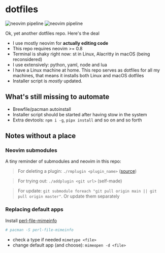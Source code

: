 # dotfiles

![neovim pipeline](https://github.com/anachronic/dotfiles/actions/workflows/neovim.yml/badge.svg) ![neovim pipeline](https://github.com/anachronic/dotfiles/actions/workflows/shell.yaml/badge.svg)

Ok, yet another dotfiles repo. Here's the deal

- I use mostly neovim for **actually editing code**
- This repo requires neovim >= 0.8
- Terminal is shaky right now: st in Linux, Alacritty in macOS (being reconsidered)
- I use extensively: python, yaml, node and lua
- I have a Linux machine at home. This repo serves as dotfiles for all my
machines, that means it installs both Linux and macOS dotfiles
- Installer script is *mostly* updated.

## What's still missing to automate

- Brewfile/pacman autoinstall
- Installer script should be started after having stow in the system
- Extra devtools: `npm i -g`, `pipx install` and so on and so forth

## Notes without a place

### Neovim submodules

A tiny reminder of submodules and neovim in this repo:

> For deleting a plugin: `./rmplugin <plugin_name>` ([source](https://stackoverflow.com/a/36593218))

> For trying out: `./addplugin <git url>` (self-made)

> For update: `git submodule foreach "git pull origin main || git pull origin master"`. Or update them separately

### Replacing default apps

Install [perl-file-mimeinfo](https://wiki.archlinux.org/title/default_applications#perl-file-mimeinfo)

```sh
# pacman -S perl-file-mimeinfo
```

- check a type if needed `mimetype <file>`
- change default app (and choose): `mimeopen -d <file>`
